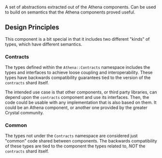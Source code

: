 A set of abstractions extracted out of the Athena components.
Can be used to build on semantics that the Athena components proved useful.

## Design Principles

This component is a bit special in that it includes two different "kinds" of types,
which have different semantics.

### Contracts

The types defined within the `Athena::Contracts` namespace includes the types and interfaces to achieve loose coupling and interoperability.
These types have backwards compatibility guarantees tied to the version of the `contracts` shard itself.

The intended use case is that other components, or third party libraries, can depend upon the `contracts` component and use its interfaces.
Then, the code could be usable with any implementation that is also based on them.
It could be an Athena component, or another one provided by the greater Crystal community.

### Common

The types not under the `Contracts` namespace are considered just "common" code shared between components.
The backwards compatibility of these types are tied to the component the types related to, _NOT_ the `contracts` shard itself.
